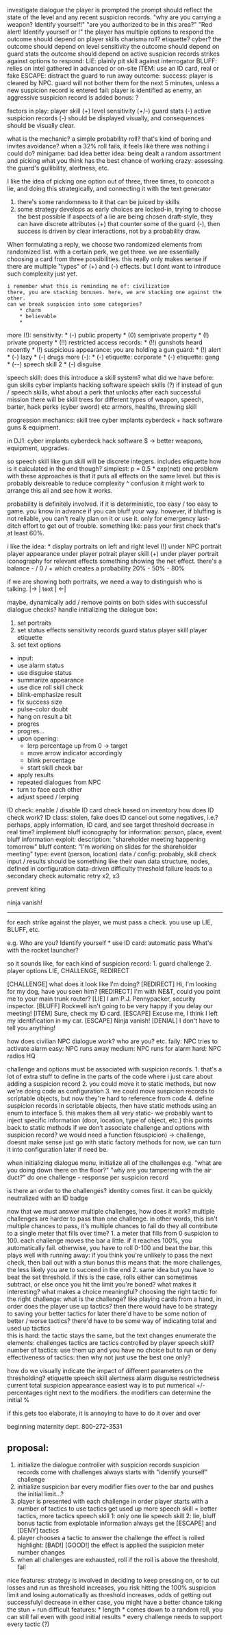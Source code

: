 investigate dialogue
    the player is prompted
        the prompt should reflect the state of the level and any recent suspicion records.
            "why are you carrying a weapon? Identify yourself!"
            "are you authorized to be in this area?"
            "Red alert! Identify yourself or !"
    the player has multiple options to respond
        the outcome should depend on player skills
            charisma roll?
            etiquette?
            cyber?
        the outcome should depend on level sensitivity
        the outcome should depend on guard stats
        the outcome should depend on active suspicion records
            strikes against
    options to respond:
        LIE: plainly pit skill against interrogator
        BLUFF: relies on intel gathered in advanced or on-site
        ITEM: use an ID card, real or fake
        ESCAPE: distract the guard to run away
    outcome:
        success: player is cleared by NPC. guard will not bother them for the next 5 minutes, unless a new suspicion record is entered
        fail: player is identified as enemy, an aggressive suspicion record is added
        bonus: ?

factors in play:
    player skill (+)
    level sensitivity (+/-)
    guard stats (-)
    active suspicion records (-)
should be displayed visually, and consequences should be visually clear.

what is the mechanic? a simple probability roll? that's kind of boring and invites avoidance?
    when a 32% roll fails, it feels like there was nothing i could do?
minigame: bad idea
better idea: being dealt a random assortment and picking what you think has the best chance of working
crazy: assessing the guard's gullibility, alertness, etc.

I like the idea of picking one option out of three, three times, to concoct a lie, and doing this strategically, and connecting it with the text generator
1. there's some randomness to it that can be juiced by skills
2. some strategy develops as early choices are locked-in, trying to choose the best possible 
if aspects of a lie are being chosen draft-style, they can have discrete attributes (+) that counter some of the guard (-), then
    success is driven by clear interactions, not by a probability draw.

When formulating a reply, we choose two randomized elements from randomized list.
with a certain perk, we get three.
we are essentially choosing a card from three possibilities.
this really only makes sense if there are multiple "types" of (+) and (-) effects. but I dont want to introduce such complexity just yet.

    i remember what this is reminding me of: civilization
    there, you are stacking bonuses. here, we are stacking one against the other.
    can we break suspicion into some categories?
        * charm
        * believable
        * 

more (!):
    sensitivity:
    * (-) public property
    * (0) semiprivate property
    * (!) private property
    * (!!) restricted access
    records:
    * (!!) gunshots heard recently
    * (!) suspicious appearance: you are holding a gun
    guard:
    * (!) alert
    * (-) lazy
    * (-) drugs
more (-):
    * (-) etiquette: corporate
    * (-) etiquette: gang
    * (--) speech skill 2
    * (-) disguise


speech skill: does this introduce a skill system?
what did we have before:
    gun skills
    cyber implants
    hacking software 
    speech skills (?)
if instead of gun / speech skills, what about a perk that unlocks after each successful mission
there will be skill trees for different types of weapon, speech, barter, hack perks (cyber sword) etc
    armors, healths, throwing skill

progression mechanics:
    skill tree
    cyber implants
    cyberdeck + hack software
    guns & equipment.

in DJ1:
    cyber implants
    cyberdeck
    hack software
    $ -> better weapons, equipment, upgrades.

so speech skill like gun skill will be discrete integers.
includes etiquette
how is it calculated in the end though?
    simplest: p = 0.5 * exp(net)
one problem with these approaches is that it puts all effects on the same level. but this is probably deisreable to reduce complexity ^ confusion
it might work to arrange this all and see how it works.

probability is definitely involved. if it is deterministic, too easy / too easy to game. you know in advance if you can bluff your way.
however, if bluffing is not reliable, you can't really plan on it or use it. only for emergency last-ditch effort to get out of trouble.
something like:
    pass your first check that's at least 60%.

i like the idea: 
    * display portraits on left and right
        level (!) under NPC portrait
        player appearance under player potrait
        player skill (+) under player portrait
    iconography for relevant effects
    something showing the net effect. there's a balance - / 0 / +
                                        which creates a probability 20% - 50% - 80%

if we are showing both portraits, we need a way to distinguish who is talking.
    |-> |  text  | <-|

maybe, dynamically add / remove points on both sides with successful dialogue checks?
handle initializing the dialogue box:

1. set portraits
2. set status effects
    sensitivity
    records
    guard status
    player skill
    player etiquette
3. set text options

* input: 
* use alarm status
* use disguise status
* summarize appearance
* use dice roll skill check
* blink-emphasize result
* fix success size
* pulse-color doubt
* hang on result a bit
* progres
* progres...
* upon opening:
    * lerp percentage up from 0 -> target
    * move arrow indicator accordingly
    * blink percentage
    * start skill check bar
* apply results
* repeated dialogues from NPC
* turn to face each other
* adjust speed / lerping




ID check:
    enable / disable ID card check based on inventory
    how does ID check work?
        ID class: stolen, fake
    does ID cancel out some negatives, i.e.?
    perhaps, apply information, ID card, and see target threshold decrease in real time?
implement bluff
    iconography for information: person, place, event
    bluff information exploit:
        description: "shareholder meeting happening tomorrow"
            bluff content: "I'm working on slides for the shareholder meeting"
            type: event (person, location)
data / config:
    probably, skill check input / results should be something like their own data structure, nodes, defined in configuration
    data-driven difficulty threshold
    failure leads to a secondary check
    automatic retry x2, x3

prevent kiting




ninja vanish!



-------------

for each strike against the player, we must pass a check.
you use up LIE, BLUFF, etc.

e.g.
    Who are you? Identify yourself
    * use ID card: automatic pass
    What's with the rocket launcher?

so it sounds like, for each kind of suspicion record:
    1. guard challenge
    2. player options
        LIE, CHALLENGE, REDIRECT


[CHALLENGE] what does it look like I'm doing?
[REDIRECT] Hi, I'm looking for my dog, have you seen him?
[REDIRECT] I'm with NE&T, could you point me to your main trunk router?
[LIE] I am P.J. Pennypacker, security inspector.
[BLUFF] Rockwell isn't going to be very happy if you delay our meeting!
[ITEM] Sure, check my ID card.
[ESCAPE] Excuse me, I think I left my identification in my car.
[ESCAPE] Ninja vanish!
[DENIAL] I don't have to tell you anything!

how does civilian NPC dialogue work?
    who are you? etc.
    faily: NPC tries to activate alarm
        easy: NPC runs away
        medium: NPC runs for alarm
        hard: NPC radios HQ

challenge and options must be associated with suspicion records.
    1. that's a lot of extra stuff to define in the parts of the code where i just care about adding a suspicion record
    2. you could move it to static methods, but now we're doing code as configuration
    3. we could move suspicion records to scriptable objects, but now they're hard to reference from code
    4. define suspicion records in scriptable objects, then have static methods using an enum to interface
    5. this makes them all very static- we probably want to inject specific information (door, location, type of object, etc.)
        this points back to static methods
if we don't associate challenge and options with suspicion record?
    we would need a function f(suspicion) -> challenge, doesnt make sense
just go with static factory methods for now, we can turn it into configuration later if need be.



when initializing dialogue menu, initialize all of the challenges
e.g.
    "what are you doing down there on the floor?"
    "why are you tampering with the air duct?"
do one challenge - response per suspicion record


is there an order to the challenges?
    identity comes first. it can be quickly neutralized with an ID badge


now that we must answer multiple challenges, how does it work?
multiple challenges are harder to pass than one challenge.
    in other words, this isn't multiple chances to pass, it's multiple chances to fail
do they all contribute to a single meter that fills over time?
    1. a meter that fills from 0 suspicion to 100. each challenge moves the bar a little. if it reaches 100%, you automatically fail.
        otherwise, you have to roll 0-100 and beat the bar.
        this plays well with running away: if you think you're unlikely to pass the next check, then bail out with a stun bonus
        this means that:
            the more challenges, the less likely you are to succeed in the end
    2. same idea but you have to beat the set threshold.
        if this is the case, rolls either can sometimes subtract, 
        or else once you hit the limit you're boned?
what makes it interesting? what makes a choice meaningful?
    choosing the right tactic for the right challenge: what is the challenge?
        like playing cards from a hand, in order
    does the player use up tactics?
        then there would have to be strategy to saving your better tactics for later
        there'd have to be some notion of better / worse tactics?
        there'd have to be some way of indicating total and used up tactics     
            this is hard: the tactic stays the same, but the text changes
    enumerate the elements:
        challenges
        tactics
    are tactics controlled by player speech skill?
        number of tactics:
            use them up and you have no choice but to run or deny
        effectiveness of tactics:
           then why not just use the best one only? 


how do we visually indicate the impact of different parameters on the thresholding?
    etiquette
    speech skill
    alertness
    alarm
    disguise
    restrictedness
    current total suspicion appearance
easiest way is to put numerical +/- percentages right next to the modifiers.
the modifiers can determine the initial %

if this gets too elaborate, it is annoying to have to do it over and over

beginning maternity dept.
800-272-3531


## proposal:

1. initialize the dialogue controller with suspicion records
    suspicion records come with challenges
    always starts with "identify yourself" challenge
2. initialize suspicion bar
    every modifier flies over to the bar and pushes the initial limit...?
3. player is presented with each challenge in order
    player starts with a number of tactics to use
    tactics get used up
    more speech skill = better tactics, more tactics
    speech skill 1: only one lie
    speech skill 2: lie, bluff
    bonus tactic from explotable information
    always get the [ESCAPE] and [DENY] tactics
4. player chooses a tactic to answer the challenge
    the effect is rolled
        highlight: [BAD!] [GOOD!]
    the effect is applied
        the suspicion meter number changes
5. when all challenges are exhausted, roll 
    if the roll is above the threshold, fail

nice features:
    strategy is involved in deciding to keep pressing on, or to cut losses and run
        as threshold increases, you risk hitting the 100% suspicion limit and losing automatically
        as threshold increases, odds of getting out successfulyl decrease
        in either case, you might have a better chance taking the stun + run
difficult features:
    * length
    * comes down to a random roll, you can still fail even with good initial results
    * every challenge needs to support every tactic (?)